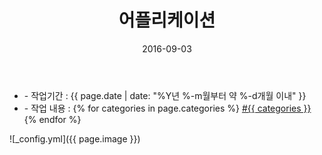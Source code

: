 ﻿---
layout: post
title: "어플리케이션"
date: 2016-09-03
categories:
  - MobileWeb
  - ShoppingMall
  - Design
  - Logo
image: https://kjuhee0712.github.io/images/pages/20160903_ijn_mobile.jpg
image-sm: https://kjuhee0712.github.io/images/thumbs/20160903_ijn_mobile.jpg
---

<ul class="inform">
	<li class="preview__date" itemprop="datePublished" datetime="{{ page.date | date_to_xmlschema }}">- 작업기간 : {{ page.date | date: "%Y년 %-m월부터 약 %-d개월 이내" }}</li>
	<li class="preview__catetory" itemprop="catetory">- 작업 내용 :
		{% for categories in page.categories %}
           <a href="/category/{{ categories }}/">#{{ categories }}</a>     
      	{% endfor %}</li>
</ul>

![_config.yml]({{ page.image }})


